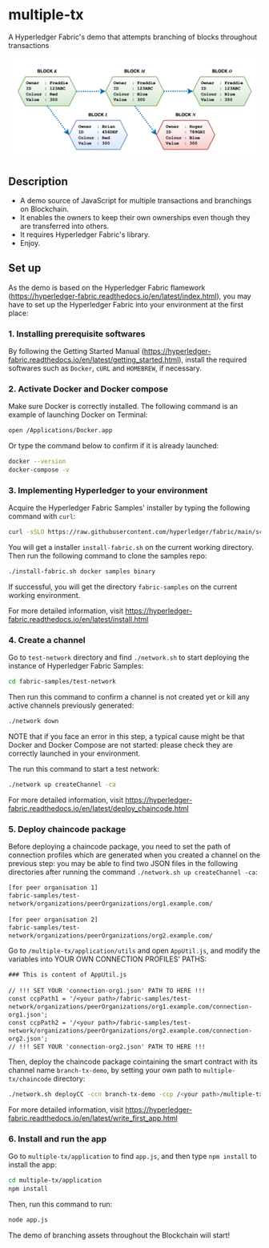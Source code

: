 # multiple-tx

A Hyperledger Fabric's demo that attempts branching of blocks throughout transactions

![readme anim 1](image/multiple-tx_demo.png)

## Description

* A demo source of JavaScript for multiple transactions and branchings on Blockchain.
* It enables the owners to keep their own ownerships even though they are transferred into others.
* It requires Hyperledger Fabric's library.
* Enjoy.

## Set up

As the demo is based on the Hyperledger Fabric flamework (https://hyperledger-fabric.readthedocs.io/en/latest/index.html), you may have to set up the Hyperledger Fabric into your environment at the first place:

### 1. Installing prerequisite softwares

By following the Getting Started Manual (https://hyperledger-fabric.readthedocs.io/en/latest/getting_started.html), install the required softwares such as `Docker`, `cURL` and `HOMEBREW`, if necessary.

### 2. Activate Docker and Docker compose

Make sure Docker is correctly installed. The following command is an example of launching Docker on Terminal:

``` bash
open /Applications/Docker.app
```

Or type the command below to confirm if it is already launched:

``` bash
docker --version
docker-compose -v  
```

### 3. Implementing Hyperledger to your environment

Acquire the Hyperledger Fabric Samples' installer by typing the following command with `curl`:

``` bash
curl -sSLO https://raw.githubusercontent.com/hyperledger/fabric/main/scripts/install-fabric.sh && chmod +x install-fabric.sh
```

You will get a installer `install-fabric.sh` on the current working directory. Then run the following command to clone the samples repo:

``` bash
./install-fabric.sh docker samples binary
```
If successful, you will get the directory `fabric-samples` on the current working environment.

For more detailed information, visit https://hyperledger-fabric.readthedocs.io/en/latest/install.html

### 4. Create a channel

Go to `test-network` directory and find `./network.sh` to start deploying the instance of Hyperledger Fabric Samples:

``` bash
cd fabric-samples/test-network
```

Then run this command to confirm a channel is not created yet or kill any active channels previously generated:

``` bash
./network down
```

NOTE that if you face an error in this step, a typical cause might be that Docker and Docker Compose are not started: please check they are correctly launched in your environment.

The run this command to start a test network:

``` bash
./network up createChannel -ca
```

For more detailed information, visit https://hyperledger-fabric.readthedocs.io/en/latest/deploy_chaincode.html

### 5. Deploy chaincode package

Before deploying a chaincode package, you need to set the path of connection profiles which are generated when you created a channel on the previous step: you may be able to find two JSON files in the following directories after running the command `./network.sh up createChannel -ca`:

```
[for peer organisation 1] 
fabric-samples/test-network/organizations/peerOrganizations/org1.example.com/

[for peer organisation 2]
fabric-samples/test-network/organizations/peerOrganizations/org2.example.com/
```

Go to `/multiple-tx/application/utils` and open `AppUtil.js`, and modify the variables into YOUR OWN CONNECTION PROFILES' PATHS:

```
### This is content of AppUtil.js

// !!! SET YOUR 'connection-org1.json' PATH TO HERE !!!
const ccpPath1 = '/<your path>/fabric-samples/test-network/organizations/peerOrganizations/org1.example.com/connection-org1.json';
const ccpPath2 = '/<your path>/fabric-samples/test-network/organizations/peerOrganizations/org2.example.com/connection-org2.json';
// !!! SET YOUR 'connection-org2.json' PATH TO HERE !!!
```

Then, deploy the chaincode package cointaining the smart contract with its channel name `branch-tx-demo`, by setting your own path to `multiple-tx/chaincode` directory:

``` bash
./network.sh deployCC -ccn branch-tx-demo -ccp /<your path>/multiple-tx/chaincode/ -ccl javascript
```

For more detailed information, visit https://hyperledger-fabric.readthedocs.io/en/latest/write_first_app.html

### 6. Install and run the app

Go to `multiple-tx/application` to find `app.js`, and then type `npm install` to install the app:

``` bash
cd multiple-tx/application
npm install
```

Then, run this command to run:

``` bash
node app.js
```

The demo of branching assets throughout the Blockchain will start!

